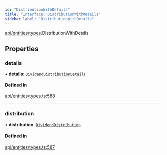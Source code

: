 ```yaml
---
id: "DistributionWithDetails"
title: "Interface: DistributionWithDetails"
sidebar_label: "DistributionWithDetails"
---
```


[api/entities/types](../../../../../modules/API/Entities/Types/Types.md).DistributionWithDetails

## Properties

### details

• **details**: [`DividendDistributionDetails`](../../DividendDistribution/Types/DividendDistributionDetails/DividendDistributionDetails.md)

#### Defined in

[api/entities/types.ts:588](https://github.com/PolymeshAssociation/polymesh-sdk/blob/c8da9dfce/src/api/entities/types.ts#L588)

___

### distribution

• **distribution**: [`DividendDistribution`](../../../../../classes/API/Entities/DividendDistribution/DividendDistribution.md)

#### Defined in

[api/entities/types.ts:587](https://github.com/PolymeshAssociation/polymesh-sdk/blob/c8da9dfce/src/api/entities/types.ts#L587)
